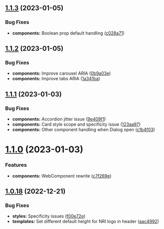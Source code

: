 ## [1.1.3](https://github.com/jacecotton/tcds/compare/v1.1.2...v1.1.3) (2023-01-05)


### Bug Fixes

* **components:** Boolean prop default handling ([c028a71](https://github.com/jacecotton/tcds/commit/c028a7153211722ca077c6a763a794db9237b984))



## [1.1.2](https://github.com/jacecotton/tcds/compare/v1.1.1...v1.1.2) (2023-01-05)


### Bug Fixes

* **components:** Improve carousel ARIA ([0b9a03e](https://github.com/jacecotton/tcds/commit/0b9a03e76a66b776f5699b3303ff89c8e9d49097))
* **components:** Improve tabs ARIA ([1a341ba](https://github.com/jacecotton/tcds/commit/1a341baa1257a2503c99ebd8083defdf6b5d5cf0))



## [1.1.1](https://github.com/jacecotton/tcds/compare/v1.1.0...v1.1.1) (2023-01-03)


### Bug Fixes

* **components:** Accordion jitter issue ([9e409f1](https://github.com/jacecotton/tcds/commit/9e409f182862bf0a5a00184981d303376b2782fb))
* **components:** Card style scope and specificity issue ([123aa97](https://github.com/jacecotton/tcds/commit/123aa97ef73f497b5ae21edf4f7fe3c7d5fabee0))
* **components:** Other component handling when Dialog open ([c1b4f03](https://github.com/jacecotton/tcds/commit/c1b4f0326ca92b20577aba711318b0c07647c8fe))



# [1.1.0](https://github.com/jacecotton/tcds/compare/v1.0.18...v1.1.0) (2023-01-03)


### Features

* **components:** WebComponent rewrite ([c7f269e](https://github.com/jacecotton/tcds/commit/c7f269e80c358590e4e59021a1cdc6ef54fc804d))



## [1.0.18](https://github.com/jacecotton/tcds/compare/v1.0.17...v1.0.18) (2022-12-21)


### Bug Fixes

* **styles:** Specificity issues ([f00e72e](https://github.com/jacecotton/tcds/commit/f00e72e056178fe9d5f40ee756863b99ee673cf9))
* **templates:** Set different default height for NRI logo in header ([aac4992](https://github.com/jacecotton/tcds/commit/aac4992eff1934f6c07676dd7db26912550528a4))



